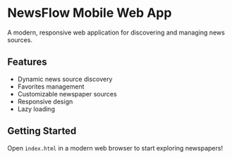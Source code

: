 # NewsFlow Mobile Web App

A modern, responsive web application for discovering and managing news sources.

## Features
- Dynamic news source discovery
- Favorites management
- Customizable newspaper sources
- Responsive design
- Lazy loading

## Getting Started
Open `index.html` in a modern web browser to start exploring newspapers!
